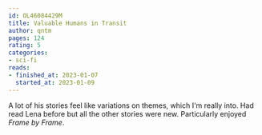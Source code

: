```yaml
---
id: OL46084429M
title: Valuable Humans in Transit
author: qntm
pages: 124
rating: 5
categories:
- sci-fi
reads:
- finished_at: 2023-01-07
  started_at: 2023-01-09
---
```


A lot of his stories feel like variations on themes, which I'm really into. Had
read Lena before but all the other stories were new. Particularly enjoyed
_Frame by Frame_.
